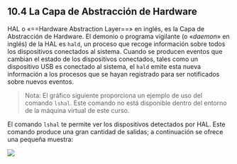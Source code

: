 ## 10.4 La Capa de Abstracción de Hardware

HAL o «==Hardware Abstraction Layer==» en inglés, es la Capa de Abstracción de Hardware. El demonio o programa vigilante (o «_daemon_» en inglés) de la HAL es `hald`, un proceso que recoge información sobre todos los dispositivos conectados al sistema. Cuando se producen eventos que cambian el estado de los dispositivos conectados, tales como un dispositivo USB es conectado al sistema, el `hald` emite esta nueva información a los procesos que se hayan registrado para ser notificados sobre nuevos eventos.

>Nota: El gráfico siguiente proporciona un ejemplo de uso del comando `lshal`. Este comando no está disponible dentro del entorno de la máquina virtual de este curso.

El comando `lshal` te permite ver los dispositivos detectados por HAL. Este comando produce una gran cantidad de salidas; a continuación se ofrece una pequeña muestra:

![](https://ndg-content-dev.s3.amazonaws.com/media/images/10.5_1.png)